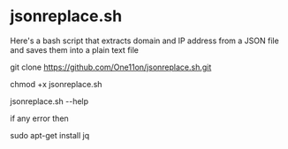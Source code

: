 # jsonreplace.sh
 Here's a bash script that extracts domain and IP address from a JSON file and saves them into a plain text file


git clone https://github.com/One11on/jsonreplace.sh.git

chmod +x jsonreplace.sh

jsonreplace.sh --help


if any error then

sudo apt-get install jq

